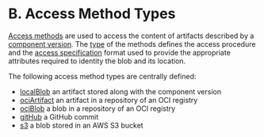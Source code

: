# B.  Access Method Types

[Access methods](../../specification/elements/README.md#artifact-access)
are used to access the content of artifacts described
by a [component version](../../specification/elements/README.md#component-versions).
The [type](../../specification/formats/types.md#access-method-types)
of the methods defines the access procedure and the
[access specification](../../specification/formats/formats.md#access-specifications)
format used to provide the appropriate attributes
required to identity the blob and its location.

The following access method types are centrally defined:

- [localBlob](localBlob.md) an artifact stored along with the component version
- [ociArtifact](ociArtifact.md) an artifact in a repository of an OCI registry
- [ociBlob](ociBlob.md) a blob in a repository of an OCI registry
- [gitHub](gitHub.md) a GitHub commit
- [s3](s3.md) a blob stored in an AWS S3 bucket

